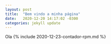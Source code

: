 ```yaml
---
layout: post
title:  "Bem vindo a minha página"
date:   2020-12-20 14:17:02 -0300
categories: jekyll update
---
```

Ola
{% include 2020-12-23-contador-rpm.md %}

